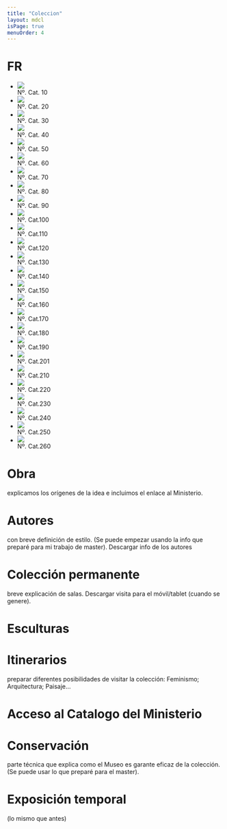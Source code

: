 ```yaml
---
title: "Coleccion"
layout: mdcl
isPage: true
menuOrder: 4
---
```

# FR
<div class="slideshow-wrapper">
	<div class="preloader"></div>
	<ul id="featured2" data-orbit>
		<li><img src="images/cat/10.jpg" /><div class="orbit-caption">Nº. Cat. 10</div></li>
		<li><img src="images/cat/20.jpg" /><div class="orbit-caption">Nº. Cat. 20</div></li>
		<li><img src="images/cat/30.jpg" /><div class="orbit-caption">Nº. Cat. 30</div></li>
		<li><img src="images/cat/40.jpg" /><div class="orbit-caption">Nº. Cat. 40</div></li>
		<li><img src="images/cat/50.jpg" /><div class="orbit-caption">Nº. Cat. 50</div></li>
		<li><img src="images/cat/60.jpg" /><div class="orbit-caption">Nº. Cat. 60</div></li>
		<li><img src="images/cat/70.jpg" /><div class="orbit-caption">Nº. Cat. 70</div></li>
		<li><img src="images/cat/80.jpg" /><div class="orbit-caption">Nº. Cat. 80</div></li>
		<li><img src="images/cat/90.jpg" /><div class="orbit-caption">Nº. Cat. 90</div></li>
		<li><img src="images/cat/100.jpg" /><div class="orbit-caption">Nº. Cat.100</div></li>
		<li><img src="images/cat/110.jpg" /><div class="orbit-caption">Nº. Cat.110</div></li>
		<li><img src="images/cat/120.jpg" /><div class="orbit-caption">Nº. Cat.120</div></li>
		<li><img src="images/cat/130.jpg" /><div class="orbit-caption">Nº. Cat.130</div></li>
		<li><img src="images/cat/140.jpg" /><div class="orbit-caption">Nº. Cat.140</div></li>
		<li><img src="images/cat/150.jpg" /><div class="orbit-caption">Nº. Cat.150</div></li>
		<li><img src="images/cat/160.jpg" /><div class="orbit-caption">Nº. Cat.160</div></li>
		<li><img src="images/cat/170.jpg" /><div class="orbit-caption">Nº. Cat.170</div></li>
		<li><img src="images/cat/180.jpg" /><div class="orbit-caption">Nº. Cat.180</div></li>
		<li><img src="images/cat/190.jpg" /><div class="orbit-caption">Nº. Cat.190</div></li>
		<li><img src="images/cat/201.jpg" /><div class="orbit-caption">Nº. Cat.201</div></li>
		<li><img src="images/cat/210.jpg" /><div class="orbit-caption">Nº. Cat.210</div></li>
		<li><img src="images/cat/220.jpg" /><div class="orbit-caption">Nº. Cat.220</div></li>
		<li><img src="images/cat/230.jpg" /><div class="orbit-caption">Nº. Cat.230</div></li>
		<li><img src="images/cat/240.jpg" /><div class="orbit-caption">Nº. Cat.240</div></li>
		<li><img src="images/cat/250.jpg" /><div class="orbit-caption">Nº. Cat.250</div></li>
		<li><img src="images/cat/260.jpg" /><div class="orbit-caption">Nº. Cat.260</div></li>
	</ul>
</div>



# Obra
explicamos los orígenes de la idea e incluimos el enlace al Ministerio.
# Autores 
con breve definición de estilo. (Se puede empezar usando la info que preparé para mi trabajo de master). Descargar info de los autores
# Colección permanente
breve explicación de salas. Descargar visita para el móvil/tablet (cuando se genere).
# Esculturas
# Itinerarios 
preparar diferentes posibilidades de visitar la colección: Feminismo; Arquitectura; Paisaje…
# Acceso al Catalogo del Ministerio
# Conservación 
parte técnica que explica como el Museo es garante eficaz de la colección. (Se puede usar lo que preparé para el master).
# Exposición temporal 
(lo mismo que antes)

